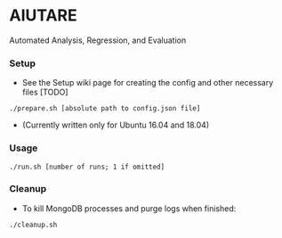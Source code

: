 # AIUTARE
Automated Analysis, Regression, and Evaluation

### Setup
- See the Setup wiki page for creating the config and other necessary files [TODO]
```
./prepare.sh [absolute path to config.json file]
```
- (Currently written only for Ubuntu 16.04 and 18.04)

### Usage
```
./run.sh [number of runs; 1 if omitted]
```

### Cleanup
- To kill MongoDB processes and purge logs when finished:
```
./cleanup.sh
```